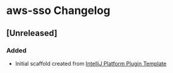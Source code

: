 <!-- Keep a Changelog guide -> https://keepachangelog.com -->

# aws-sso Changelog

## [Unreleased]
### Added
- Initial scaffold created from [IntelliJ Platform Plugin Template](https://github.com/JetBrains/intellij-platform-plugin-template)
